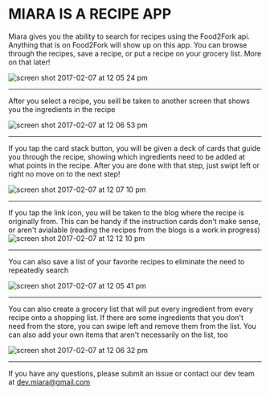 # MIARA IS A RECIPE APP #
Miara gives you the ability to search for recipes using the Food2Fork api.  Anything that is on Food2Fork will show up on this app.  You can browse through the recipes, save a recipe, or put a recipe on your grocery list.  More on that later!

![screen shot 2017-02-07 at 12 05 24 pm](https://cloud.githubusercontent.com/assets/8572563/22702447/bcb60100-ed2e-11e6-99ee-ff03f8cb3e1b.png)

---
After you select a recipe, you seill be taken to another screen that shows you the ingredients in the recipe

![screen shot 2017-02-07 at 12 06 53 pm](https://cloud.githubusercontent.com/assets/8572563/22702444/bc9f1bd4-ed2e-11e6-864d-7c1dcc24e166.png)

---
If you tap the card stack button, you will be given a deck of cards that guide you through the recipe, showing which ingredients need to be added at what points in the recipe.  After you are done with that step, just swipt left or right no move on to the next step!

![screen shot 2017-02-07 at 12 07 10 pm](https://cloud.githubusercontent.com/assets/8572563/22702442/bc8823d4-ed2e-11e6-8c65-12e7432ffa8e.png)

---
If you tap the link icon, you will be taken to the blog where the recipe is originally from.  This can be handy if the instruction cards don't make sense, or aren't avialable (reading the recipes from the blogs is a work in progress)
![screen shot 2017-02-07 at 12 12 10 pm](https://cloud.githubusercontent.com/assets/8572563/22702441/bc866bac-ed2e-11e6-8418-09068128aeeb.png)

---
You can also save a list of your favorite recipes to eliminate the need to repeatedly search

![screen shot 2017-02-07 at 12 05 41 pm](https://cloud.githubusercontent.com/assets/8572563/22702446/bcb5917a-ed2e-11e6-8840-f46fc6f0deac.png)


---
You can also create a grocery list that will put every ingredient from every recipe onto a shopping list.  If there are some ingredients that you don't need from the store, you can swipe left and remove them from the list.  You can also add your own items that aren't necessarily on the list, too

![screen shot 2017-02-07 at 12 06 32 pm](https://cloud.githubusercontent.com/assets/8572563/22702445/bca4532e-ed2e-11e6-9113-44e6e3b604ce.png)

---
If you have any questions, please submit an issue or contact our dev team at dev.miara@gmail.com
